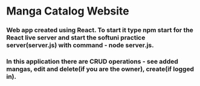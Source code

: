 # Manga Catalog Website
### Web app created using React. To start it type npm start for the React live server and start the softuni practice server(server.js) with command - node server.js. 
### In this application there are CRUD operations - see added mangas, edit and delete(if you are the owner), create(if logged in).
